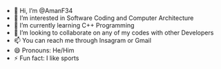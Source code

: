 - 👋 Hi, I’m @AmanF34
- 👀 I’m interested in Software Coding and Computer Architecture 
- 🌱 I’m currently learning C++ Programming
- 💞️ I’m looking to collaborate on any of my codes with other Developers
- 📫 You can reach me through Insagram or Gmail
- 😄 Pronouns: He/Him
- ⚡ Fun fact: I like sports 

<!---
AmanF34/AmanF34 is a ✨ special ✨ repository because its `README.md` (this file) appears on your GitHub profile.
You can click the Preview link to take a look at your changes.
--->

